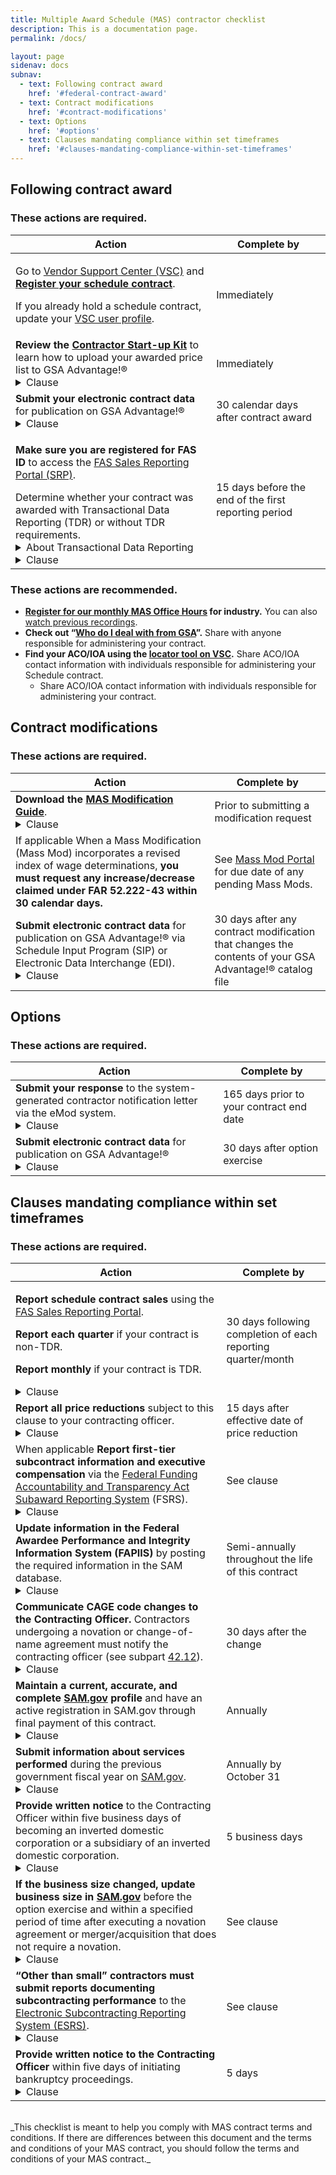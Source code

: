 ```yaml
---
title: Multiple Award Schedule (MAS) contractor checklist
description: This is a documentation page.
permalink: /docs/

layout: page
sidenav: docs
subnav:
  - text: Following contract award
    href: '#federal-contract-award'
  - text: Contract modifications
    href: '#contract-modifications'
  - text: Options
    href: '#options'
  - text: Clauses mandating compliance within set timeframes
    href: '#clauses-mandating-compliance-within-set-timeframes'     
---
```

## Following contract award
  <div class="usa-alert usa-alert--warning">
    <div class="usa-alert__body">
      <h3 class="usa-alert__heading">These actions are required.</h3>
    </div>
  </div>
<table class="usa-table usa-table--borderless">
  <thead>
    <tr>
      <th scope="col">Action</th>
      <th scope="col">Complete by</th>
    </tr>
  </thead>
  <tbody>
    <tr>
      <td scope="row">
      <p>Go to <a href="https://vsc.gsa.gov/vsc/">Vendor Support Center (VSC)</a> and <a href="https://vsc.gsa.gov/vsc/app-registration"><strong>Register your schedule contract</strong></a>.</p>
      <p>If you already hold a schedule contract, update your <a href="https://vsc.gsa.gov/vsc/app-profile">VSC user profile</a>.</p>
      </td>
      <td>
        Immediately
      </td>
    </tr>
    <tr>
      <td scope="row"><strong>Review the <a href="https://vsc.gsa.gov/vsc/app-content-viewer/section/95">Contractor Start-up Kit</a></strong> to learn how to upload your awarded price list to GSA Advantage!®<br>
        <details>
          <summary>Clause</summary>
          <a href="https://www.acquisition.gov/content/552.238-88-gsa-advantage%C2%AE.">552.238-88</a><br>
          GSA Advantage!®
        </details>
      </td>
      <td>Immediately</td>
    </tr>
    <tr>
      <td scope="row"><strong>Submit your electronic contract data</strong> for publication on GSA Advantage!®<br>
            <details>
              <summary>Clause</summary>
              <a href="https://vsc.gsa.gov/vsc/app-content-viewer/section/84%23What%20do%20I%20need%20to%20include%20in%20my%20electronic%20catalog%20for%20GSA%20Advantage%3F">I-FSS-600</a><br>
              Contract Price List
          </details>
      </td>
      <td>
        30 calendar days after contract award
      </td>
    </tr>
    <tr>
      <td scope="row">
      <p><strong>Make sure you are registered for FAS ID</strong> to access the <a href="https://srp.fas.gsa.gov/">FAS Sales Reporting Portal (SRP)</a>.</p>
      Determine whether your contract was awarded with Transactional Data Reporting (TDR) or without TDR requirements.
      <details>
          <summary>About Transactional Data Reporting</summary>
           The TDR Rule requires vendors to report the price the federal government paid for an item or service purchased through contracts.
      </details>
      <details>
          <summary>Clause</summary>
          <a href="https://www.acquisition.gov/gsam/552.238-80">552.238-80</a><br>
        Industrial Funding Fee and Sales Reporting
      </details>
      </td>
      <td>
        15 days before the end of the first reporting period
      </td>
    </tr>
  </tbody>
</table>

  <div class="usa-alert usa-alert--info">
    <div class="usa-alert__body">
      <h3 class="usa-alert__heading">These actions are recommended.</h3>
    </div>
  </div>

- **[Register for our monthly MAS Office Hours](https://gsa.zoomgov.com/webinar/register/WN_EETVm2LNRH2MeM90Kg_D-A) for industry.** You can also [watch previous recordings](https://www.youtube.com/playlist?list=PLvdwyPgXnxxX3I6FfCXIB5GK0QKfi1EEq).
- **Check out “[Who do I deal with from GSA](https://vsc.gsa.gov/vsc/app-content-viewer/section/160%23Who%20do%20I%20deal%20with%20from%20GSA%3F)”.** Share with anyone responsible for administering your contract.
- **Find your ACO/IOA using the [locator tool on VSC](https://vsc.gsa.gov/vsc/).** Share ACO/IOA contact information with individuals responsible for administering your Schedule contract.
  - Share ACO/IOA contact information with individuals responsible for administering your contract.

## Contract modifications
  <div class="usa-alert usa-alert--warning">
    <div class="usa-alert__body">
      <h3 class="usa-alert__heading">These actions are required.</h3>
    </div>
  </div>
<table class="usa-table usa-table--borderless">
  <thead>
    <tr>
      <th scope="col">Action</th>
      <th scope="col">Complete by</th>
    </tr>
  </thead>
  <tbody>
    <tr>
      <td scope="row">
        <strong>Download the <a href="https://www.gsa.gov/buying-selling/purchasing-programs/gsa-schedule/selling-through-schedule/schedule-contractors/contract-requirements-and-modification-guidance/modifications-and-mass-modification-guidance">MAS Modification Guide</a></strong>.
        <details>
          <summary>Clause</summary>
          <a href="https://www.acquisition.gov/gsam/552.238-82">552.238-82</a><br>
          Modifications (Federal Supply Schedules)
      </details>
      </td>
      <td>
        Prior to submitting a modification request
      </td>
    </tr>
    <tr>
      <td scope="row"><span class="usa-tag">If applicable</span> When a Mass Modification (Mass Mod) incorporates a revised index of wage determinations, <strong>you must request any increase/decrease claimed under FAR 52.222-43 within 30 calendar days.</strong>
      </td>
      <td>See <a href="https://mcm.fas.gsa.gov/">Mass Mod Portal</a> for due date of any pending Mass Mods.
      </td>
    </tr>
    <tr>
      <td scope="row"><strong>Submit electronic contract data</strong> for publication on GSA Advantage!® via Schedule Input Program (SIP) or Electronic Data Interchange (EDI).
      <details>
        <summary>Clause</summary>
        <a href="https://www.acquisition.gov/gsam/552.238-82">552.238-82</a><br>
          Modifications (Federal Supply Schedules)
      </details>
      </td>
      <td>
        30 days after any contract modification that changes the contents of your GSA Advantage!® catalog file
      </td>
    </tr>
  </tbody>
</table>

## Options
  <div class="usa-alert usa-alert--warning">
    <div class="usa-alert__body">
      <h3 class="usa-alert__heading">These actions are required.</h3>
    </div>
  </div>
<table class="usa-table usa-table--borderless">
  <thead>
    <tr>
      <th scope="col">Action</th>
      <th scope="col">Complete by</th>
    </tr>
  </thead>
  <tbody>
    <tr>
      <td scope="row">
        <strong>Submit your response</strong> to the system-generated contractor notification letter via the eMod system.
      <details>
        <summary>Clause</summary>
        <a href="https://www.acquisition.gov/gsam/part-552#GSAM_552_238_116">552.238-116</a><br>
          Option to Extend the Term of the FSS Contract
      </details>
      </td>
      <td>
        165 days prior to your contract end date
      </td>
    </tr>
    <tr>
      <td scope="row">
        <strong>Submit electronic contract data</strong> for publication on GSA Advantage!®
      <details>
        <summary>Clause</summary>
       <a href="https://www.acquisition.gov/content/552.238-88-gsa-advantage%C2%AE.">552.238-88</a><br>
        GSA Advantage!®
      </details>
      </td>
      <td>30 days after option exercise</td>
    </tr>
  </tbody>
</table>

## Clauses mandating compliance within set timeframes

  <div class="usa-alert usa-alert--warning">
    <div class="usa-alert__body">
      <h3 class="usa-alert__heading">These actions are required.</h3>
    </div>
  </div>
<table class="usa-table usa-table--borderless">
  <thead>
    <tr>
      <th scope="col">Action</th>
      <th scope="col">Complete by</th>
    </tr>
  </thead>
  <tbody>
    <tr>
      <td scope="row">
        <p><strong>Report schedule contract sales</strong> using the <a href="https://srp.fas.gsa.gov/">FAS Sales Reporting Portal</a>.</p> 
        <p><strong>Report each quarter</strong> if your contract is non-TDR.</p>
        <p><strong>Report monthly</strong> if your contract is TDR.</p>
      <details>
        <summary>Clause</summary>
          <a href="https://www.acquisition.gov/gsam/552.238-80">552.238-80</a><br>
          Industrial Funding Fee and Sales Reporting
      </details>
      </td>
      <td>
        30 days following completion of each reporting quarter/month
      </td>
    </tr>
    <tr>
      <td scope="row">
        <strong>Report all price reductions</strong> subject to this clause to your contracting officer.
      <details>
        <summary>Clause</summary>
          <a href="https://www.acquisition.gov/content/552.238-81-price-reductions.">552.238-81</a><br> 
        Price Reductions
      </details>
        </td>
      <td>15 days after effective date of price reduction</td>
    </tr>
    <tr>
      <td scope="row">
        <span class="usa-tag">When applicable</span> <strong>Report first-tier subcontract information and executive compensation</strong> via the <a href="http://www.fsrs.gov">Federal Funding Accountability and Transparency Act Subaward Reporting System</a> (FSRS).
      <details>
        <summary>Clause</summary>
          <a href="https://www.acquisition.gov/far/52.204-10">52.204-10</a><br> 
        Reporting Executive Compensation and First-Tier Subcontract Awards
      </details>
        </td>
      <td>See clause</td>
    </tr>
    <tr>
      <td scope="row">
        <strong>Update information in the Federal Awardee Performance and Integrity Information System (FAPIIS)</strong> by posting the required information in the SAM database.
      <details>
        <summary>Clause</summary>
          <a href="https://www.acquisition.gov/far/52.209-9">52.209-9</a><br> 
        Updates of Publicly Available Information Regarding Responsibility Matters
      </details>  
      </td>
      <td>Semi-annually throughout the life of this contract</td>
    </tr>
    <tr>
      <td scope="row">
        <strong>Communicate CAGE code changes to the Contracting Officer.</strong> Contractors undergoing a novation or change-of-name agreement must notify the contracting officer (see subpart <a href="https://www.acquisition.gov/far/subpart-42.12">42.12</a>).
      <details>
        <summary>Clause</summary>
          <a href="https://www.acquisition.gov/far/52.204-18">52.204-18</a><br> 
        Commercial and Government Entity Code Maintenance
      </details> 
        </td>
      <td>30 days after the change</td>
    </tr>
    <tr>
      <td scope="row">
        <strong>Maintain a current, accurate, and complete <a href="https://sam.gov/SAM/">SAM.gov</a> profile</strong> and have an active registration in SAM.gov through final payment of this contract.
      <details>
        <summary>Clause</summary>
        <a href="https://www.acquisition.gov/far/52.204-7">52.204-7</a><br> 
        System for Award Management<br>
        <a href="https://www.acquisition.gov/gsam/552.212-4">552.212-4</a><br>
        Contract Terms and Conditions—Commercial Products and Commercial Services (FAR DEVIATION)
      </details> 
      </td>
      <td>Annually</td>
    </tr> 
    <tr>
      <td scope="row">
        <strong>Submit information about services performed</strong> during the previous government fiscal year on <a href="https://sam.gov/SAM/">SAM.gov</a>.
      <details>
        <summary>Clause</summary>
        <a href="https://www.acquisition.gov/far/52.204-15">52.204-15</a><br> 
        Service Contract Reporting Requirements for Indefinite-Delivery Contracts
      </details> 
      </td>
      <td>Annually by October 31</td>
    </tr>
    <tr>
      <td scope="row">
        <strong>Provide written notice</strong> to the Contracting Officer within five business days of becoming an inverted domestic corporation or a subsidiary of an inverted domestic corporation.
      <details>
        <summary>Clause</summary>
        <a href="https://www.acquisition.gov/far/52.209-10">52.209-10</a><br> 
        Prohibition on Contracting with Inverted Domestic Corporations
      </details> 
      </td>
      <td>5 business days</td>
    </tr>
    <tr>
      <td scope="row">
        <strong>If the business size changed, update business size in <a href="https://sam.gov/">SAM.gov</a></strong> before the option exercise and within a specified period of time after executing a novation agreement or merger/acquisition that does not require a novation.
      <details>
        <summary>Clause</summary>
        <a href="https://www.acquisition.gov/far/52.219-28">52.219-28</a><br> 
        Post-Award Small Business Program Rerepresentation
      </details>         
      </td>
      <td>See clause</td>
    </tr>
    <tr>
      <td scope="row">
        <strong>“Other than small” contractors must submit reports documenting subcontracting performance</strong> to the <a href="https://www.esrs.gov/">Electronic Subcontracting Reporting System (ESRS)</a>.
      <details>
        <summary>Clause</summary>
        <a href="https://www.acquisition.gov/far/52.219-9">52.219-9</a><br> 
        Small Business Subcontracting Plan
      </details>          
      </td>
      <td>See clause</td>
    </tr>
    <tr>
      <td scope="row">
        <strong>Provide written notice to the Contracting Officer</strong> within five days of initiating bankruptcy proceedings.
      <details>
        <summary>Clause</summary>
        <a href="https://www.acquisition.gov/far/52.242-13">52.242-13</a><br> 
        Bankruptcy
      </details>        
      </td>
      <td>5 days</td>
    </tr>                
  </tbody>
</table>

<br>
_This checklist is meant to help you comply with MAS contract terms and conditions. If there are differences between this document and the terms and conditions of your MAS contract, you should follow the terms and conditions of your MAS contract._
